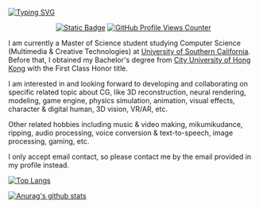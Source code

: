 <!--
**xrr-233/xrr-233** is a ✨ _special_ ✨ repository because its `README.md` (this file) appears on your GitHub profile.

Here are some ideas to get you started:

- 🔭 I’m currently working on ...
- 🌱 I’m currently learning ...
- 👯 I’m looking to collaborate on ...
- 🤔 I’m looking for help with ...
- 💬 Ask me about ...
- 📫 How to reach me: ...
- 😄 Pronouns: ...
- ⚡ Fun fact: ...
-->

[![Typing SVG](https://readme-typing-svg.demolab.com?font=Lobster&size=70&pause=1000&color=F0939E&background=FFFAFF&center=true&vCenter=true&random=false&width=1000&height=150&lines=xrr-233%F0%9F%91%8B)](https://git.io/typing-svg)

<p align="center">
  <a href="https://xrr-233.github.io/"><img alt="Static Badge" src="https://img.shields.io/badge/My_Website-555555?style=flat-square&logo=ESRI"></a>
  <a href="https://github.com/xrr-233"><img alt="GitHub Profile Views Counter" src="https://komarev.com/ghpvc/?username=xrr-233&style=flat-square&color=f0939e"></a>
</p>

I am currently a Master of Science student studying Computer Science (Multimedia & Creative Technologies) at [University of Southern California](https://www.cs.usc.edu/). Before that, I obtained my Bachelor's degree from [City University of Hong Kong](https://www.cs.cityu.edu.hk/) with the First Class Honor title.

I am interested in and looking forward to developing and collaborating on specific related topic about CG, like 3D reconstruction, neural rendering, modeling, game engine, physics simulation, animation, visual effects, character & digital human, 3D vision, VR/AR, etc.

Other related hobbies including music & video making, mikumikudance, ripping, audio processing, voice conversion & text-to-speech, image processing, gaming, etc.

I only accept email contact, so please contact me by the email provided in my profile instead.

[![Top Langs](https://github-readme-stats.vercel.app/api/top-langs/?username=xrr-233&langs_count=8&title_color=FFAEC9&icon_color=A349A4&bg_color=FFFAFF&border_color=FFAEC9&layout=compact)](https://github.com/anuraghazra/github-readme-stats)

[![Anurag's github stats](https://github-readme-stats.vercel.app/api?username=xrr-233&show_icons=true&title_color=FFAEC9&icon_color=A349A4&bg_color=FFFAFF&border_color=FFAEC9)](https://github.com/anuraghazra/github-readme-stats)
